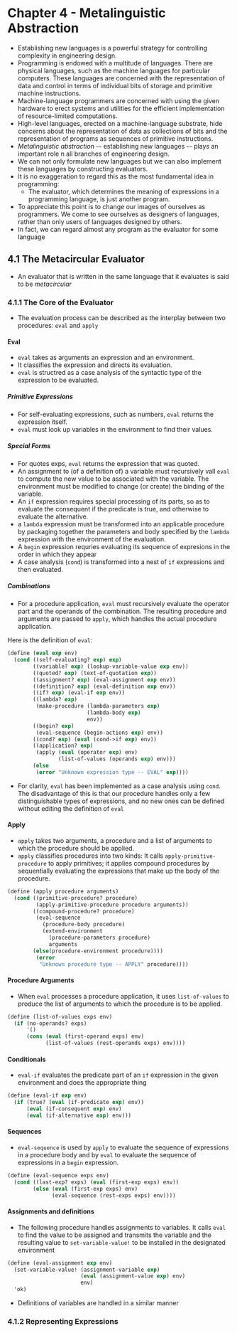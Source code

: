 # Chapter 4 - Metalinguistic Abstraction

- Establishing new languages is a powerful strategy for controlling
complexity in engineering design.
- Programming is endowed with a multitude of languages. There are
physical languages, such as the machine languages for particular
computers. These languages are concerned with the representation of data
and control in terms of individual bits of storage and primitive machine
instructions.
- Machine-language programmers are concerned with using the given
hardware to erect systems and utilities for the efficient implementation
of resource-limited computations. 
- High-level languages, erected on a machine-language substrate, hide
concerns about the representation of data as collections of bits and the
representation of programs as sequences of primitive instructions.
- _Metalinguistic abstraction_ -- establishing new languages -- plays an
important role n all branches of engineering design. 
- We can not only formulate new languages but we can also implement
these languages by constructing evaluators. 
- It is no exaggeration to regard this as the most fundamental idea in
programming:
  - The evaluator, which determines the meaning of expressions in
  a programming language, is just another program.
- To appreciate this point is to change our images of ourselves as
programmers. We come to see ourselves as designers of languages, rather
than only users of languages designed by others.
- In fact, we can regard almost any program as the evaluator for some
language

## 4.1 The Metacircular Evaluator
- An evaluator that is written in the same language that it evaluates is
said to be _metacircular_

### 4.1.1 The Core of the Evaluator
- The evaluation process can be described as the interplay between two
procedures: `eval` and `apply`

#### Eval
- `eval` takes as arguments an expression and an environment.
- It classifies the expression and directs its evaluation.
- `eval` is structred as a case analysis of the syntactic type of the
expression to be evaluated.

##### Primitive Expressions
- For self-evaluating expressions, such as numbers, `eval` returns the
expression itself.
- `eval` must look up variables in the environment to find their values.

##### Special Forms
- For quotes exps, `eval` returns the expression that was quoted.
- An assignment to (of a definition of) a variable must recursively vall
`eval` to compute the new value to be associated with the variable. The
environment must be modified to change (or create) the binding of the
variable.
- An `if` expression requires special processing of its parts, so as to
evaluate the consequent if the predicate is true, and otherwise to
evaluate the alternative.
- a `lambda` expression must be transformed into an applicable procedure
by packaging together the parameters and body specified by the `lambda`
expression with the environment of the evaluation.
- A `begin` expression requries evaluating its sequence of expresions in
the order in which they appear
- A case analysis (`cond`) is transformed into a nest of `if`
expressions and then evaluated.

##### Combinations
- For a procedure application, `eval` must recursively evaluate the
operator part and the operands of the combination. The resulting
procedure and arguments are passed to `apply`, which handles the actual
procedure application.

Here is the definition of `eval`:

```scm
(define (eval exp env)
  (cond ((self-evaluating? exp) exp)
        ((variable? exp) (lookup-variable-value exp env))
        ((quoted? exp) (text-of-quotation exp))
        ((assignment? exp) (eval-assignment exp env))
        ((definition? exp) (eval-definition exp env))
        ((if? exp) (eval-if exp env))
        ((lambda? exp)
         (make-procedure (lambda-parameters exp)
                         (lambda-body exp)
                         env))
        ((begin? exp)
         (eval-sequence (begin-actions exp) env))
        ((cond? exp) (eval (cond->if exp) env))
        ((application? exp)
         (apply (eval (operator exp) env)
                (list-of-values (operands exp) env)))
        (else
         (error "Unknown expression type -- EVAL" exp))))
```

- For clarity, `eval` has been implemented as a case analysis using
`cond`. The disadvantage of this is that our procedure handles only
a few distinguishable types of expressions, and no new ones can be
defined without editing the definition of `eval`

#### Apply
- `apply` takes two arguments, a procedure and a list of arguments to
which the procedure should be applied.
- `apply` classifies procedures into two kinds: It calls
`apply-primitive-procedure` to apply primitives; it applies compound
procedures by sequentially evaluating the expressions that make up the
body of the procedure.

```scm
(define (apply procedure arguments)
  (cond ((primitive-procedure? procedure)
         (apply-primitive-procedure procedure arguments))
        ((compound-procedure? procedure)
         (eval-sequence
           (procedure-body procedure)
           (extend-environment
             (procedure-parameters procedure)
             arguments
        (else(procedure-environment procedure))))
         (error
          "Unknown procedure type -- APPLY" procedure))))
```

#### Procedure Arguments
- When `eval` processes a procedure application, it uses `list-of-values`
to produce the list of arguments to which the procedure is to be
applied.

```scm
(define (list-of-values exps env)
  (if (no-operands? exps)
      '()
      (cons (eval (first-operand exps) env)
            (list-of-values (rest-operands exps) env))))
```

#### Conditionals
- `eval-if` evaluates the predicate part of an `if` expression in the
given environment and does the appropriate thing

```scm
(define (eval-if exp env)
  (if (true? (eval (if-predicate exp) env))
      (eval (if-consequent exp) env)
      (eval (if-alternative exp) env)))
```

#### Sequences
- `eval-sequence` is used by `apply` to evaluate the sequence of
expressions in a procedure body and by `eval` to evaluate the sequence
of expressions in a `begin` expression.

```scm
(define (eval-sequence exps env)
  (cond ((last-exp? exps) (eval (first-exp exps) env))
        (else (eval (first-exp exps) env)
              (eval-sequence (rest-exps exps) env))))
```

#### Assignments and definitions
- The following procedure handles assignments to variables. It calls
`eval` to find the value to be assigned and transmits the variable and
the resulting value to `set-variable-value!` to be installed in the
designated environment

```scm
(define (eval-assignment exp env)
  (set-variable-value! (assignment-variable exp)
                       (eval (assignment-value exp) env)
                       env)
  'ok)
```

- Definitions of variables are handled in a similar manner

### 4.1.2 Representing Expressions

